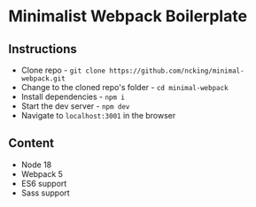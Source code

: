 # Minimalist Webpack Boilerplate

## Instructions

- Clone repo - `git clone https://github.com/ncking/minimal-webpack.git`
- Change to the cloned repo's folder - `cd minimal-webpack`
- Install dependencies - `npm i`
- Start the dev server - `npm dev`
- Navigate to `localhost:3001` in the browser



## Content

- Node 18
- Webpack 5
- ES6 support
- Sass support



